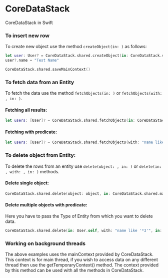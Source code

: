 # CoreDataStack
CoreDataStack in Swift
### To insert new row
To create new object use the method `createObject(in: )` as follows:

```swift
let user: User? = CoreDataStack.shared.createObject(in: CoreDataStack.shared.mainContext)
user?.name = "Test Name"

CoreDataStack.shared.saveMainContext()
```
### To fetch data from an Entity
To fetch the data use the method `fetchObjects(in: )` or `fetchObjects(with: , in: )`.

#### Fetching all results:
```swift
let users: [User]? = CoreDataStack.shared.fetchObjects(in: CoreDataStack.shared.mainContext)
```
#### Fetching with predicate:
```swift
let users: [User]? = CoreDataStack.shared.fetchObjects(with: "name like '*3'", in: CoreDataStack.shared.mainContext)
```

### To delete object from Entity:
To delete the rows from an entity use `delete(object: , in: )` or `delete(in: , with: , in: )` methods.

#### Delete single object:
```swift
CoreDataStack.shared.delete(object: object, in: CoreDataStack.shared.mainContext)
```
#### Delete multiple objects with predicate:
Here you have to pass the Type of Entity from which you want to delete data.
```swift
CoreDataStack.shared.delete(in: User.self, with: "name like '*3'", in: CoreDataStack.shared.mainContext)
```
### Working on background threads
The above examples uses the mainContext provided by CoreDataStack. This context is for main thread, if you wish to access data on any different thread then use the getTemporaryContext() method. The context provided by this method can be used with all the methods in CoreDataStack.
